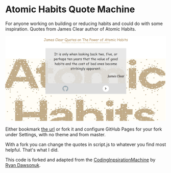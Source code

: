 # Atomic Habits Quote Machine

For anyone working on building or reducing habits and could do with some inspiration. Quotes from James Clear author of Atomic Habits. 

![Snapshot Image](images/final.jpg)

Either bookmark [the url](https://alxtrnr.github.io/AtomicHabitsQuoteMachine/) or fork it and configure GitHub Pages for your fork under Settings, with no theme and from master.

With a fork you can change the quotes in script.js to whatever you find most helpful. That's what I did. 

This code is forked and adapted from the [CodingInpsirationMachine](https://github.com/ryandawsonuk/CodingInspirationMachine) by [Ryan Dawsonuk](https://github.com/ryandawsonuk).
